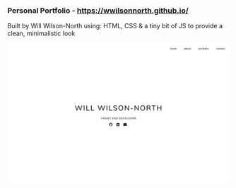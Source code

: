 ### Personal Portfolio - https://wwilsonnorth.github.io/

Built by Will Wilson-North using: HTML, CSS & a tiny bit of JS to provide a clean, minimalistic look

![Image of portfolio Landing Page](https://github.com/wwilsonnorth/wwilsonnorth.github.io/blob/master/img/portfolio.png)

